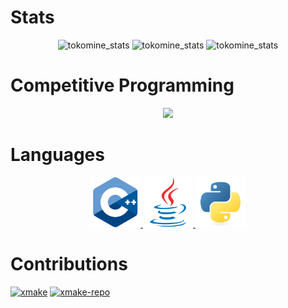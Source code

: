 
# Stats
<p align="center"> 
  <img height="180em" src="https://github-readme-stats.vercel.app/api?username=tokomine&show_icons=true&custom_title=GitHub%20Stats" alt="tokomine_stats" /> 
  <img height="180em" src="https://github-readme-stats.vercel.app/api/top-langs/?username=tokomine&layout=compact" alt="tokomine_stats" />
  <img height="180em" src="https://github-readme-streak-stats.herokuapp.com/?user=tokomine" alt="tokomine_stats"/>
</p>

# Competitive Programming
<p align="center">
<img src="https://leetcard.jacoblin.cool/tokomine?theme=light&font=Fjord%20One&ext=contest" />
</p>


# Languages
<p align="center"> 
  <a href="https://www.w3schools.com/cpp/" target="_blank" rel="noreferrer"> <img src="https://raw.githubusercontent.com/devicons/devicon/master/icons/cplusplus/cplusplus-original.svg" alt="cplusplus" width="80" height="80" /> </a>
  <a href="https://www.java.com" target="_blank" rel="noreferrer"> <img src="https://raw.githubusercontent.com/devicons/devicon/master/icons/java/java-original.svg" alt="java" width="80" height="80"/> </a>
  <a href="https://www.python.org" target="_blank" rel="noreferrer"> <img src="https://raw.githubusercontent.com/devicons/devicon/master/icons/python/python-original.svg" alt="python" width="80" height="80" /> </a>
</p>


# Contributions

[![xmake](https://github-readme-stats.vercel.app/api/pin/?username=xmake-io&repo=xmake)](https://github.com/xmake-io/xmake)
[![xmake-repo](https://github-readme-stats.vercel.app/api/pin/?username=xmake-io&repo=xmake-repo)](https://github.com/xmake-io/xmake-repo)



<!--
**tokomine/tokomine** is a ✨ _special_ ✨ repository because its `README.md` (this file) appears on your GitHub profile.

Here are some ideas to get you started:

- 🔭 I’m currently working on ...
- 🌱 I’m currently learning ...
- 👯 I’m looking to collaborate on ...
- 🤔 I’m looking for help with ...
- 💬 Ask me about ...
- 📫 How to reach me: ...
- 😄 Pronouns: ...
- ⚡ Fun fact: ...
-->


